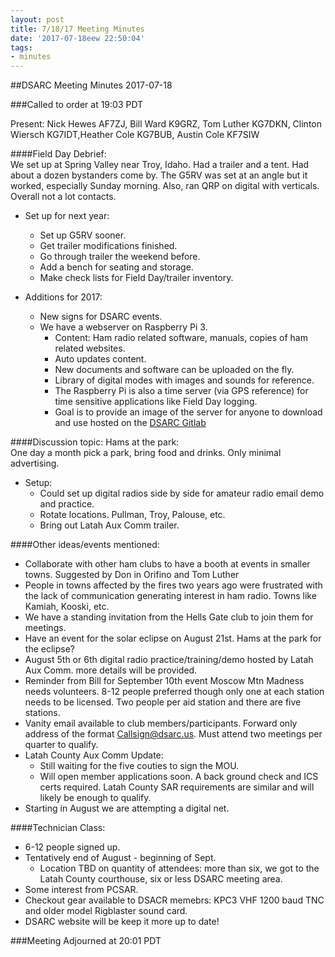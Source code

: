 ```yaml
---
layout: post
title: 7/18/17 Meeting Minutes
date: '2017-07-18eew 22:50:04'
tags:
- minutes
---
```



##DSARC Meeting Minutes 2017-07-18

###Called to order at 19:03 PDT

Present: Nick Hewes AF7ZJ, Bill Ward K9GRZ, Tom Luther KG7DKN, Clinton Wiersch KG7IDT,Heather Cole KG7BUB, Austin Cole KF7SIW

####Field Day Debrief:  
We set up at Spring Valley near Troy, Idaho. Had a trailer and a tent. Had about a dozen bystanders come by. The G5RV was set at an angle but it worked, especially Sunday morning. Also, ran QRP on digital with verticals.  Overall not a lot contacts. 

* Set up for next year: 
    * Set up G5RV sooner.
    * Get trailer modifications finished. 
    * Go through trailer the weekend before.
    * Add a bench for seating and storage. 
    * Make check lists for Field Day/trailer inventory. 
    
* Additions for 2017: 
    * New signs for DSARC events. 
    * We have a webserver on Raspberry Pi 3.
        * Content: Ham radio related software, manuals, copies of ham related websites.
        * Auto updates content. 
        * New documents and software can be uploaded on the fly. 
        * Library of digital modes with images and sounds for reference. 
        * The Raspberry Pi is also a time server (via GPS reference) for time sensitive applications like Field Day logging.
        * Goal is to provide an image of the server for anyone to download and use hosted on the [DSARC Gitlab](https://gitlab.com/dsarc)

####Discussion topic: Hams at the park:  
One day a month pick a park, bring food and drinks. Only minimal advertising. 

* Setup:
    * Could set up digital radios side by side for amateur radio email demo and practice.
    * Rotate locations. Pullman, Troy, Palouse, etc. 
    * Bring out Latah Aux Comm trailer. 

####Other ideas/events mentioned:  

* Collaborate with other ham clubs to have a booth at events in smaller towns. Suggested by Don in Orifino and Tom Luther 
* People in towns affected by the fires two years ago were frustrated with the lack of communication generating interest in ham radio. Towns like Kamiah, Kooski, etc.
* We have a standing invitation from the Hells Gate club to join them for meetings.
* Have an event for the solar eclipse on August 21st. Hams at the park for the eclipse? 
* August 5th or 6th digital radio practice/training/demo hosted by Latah Aux Comm. more details will be provided.
* Reminder from Bill for September 10th event Moscow Mtn Madness needs volunteers. 8-12 people preferred though only one at each station needs to be licensed. Two people per aid station and there are five stations.
* Vanity email available to club members/participants. Forward only address of the format Callsign@dsarc.us. Must attend two meetings per quarter to qualify.
* Latah County Aux Comm Update: 
    * Still waiting for the five couties to sign the MOU. 
    * Will open member applications soon. A back ground check and ICS certs required. Latah County SAR requirements are similar and will likely be enough to qualify.
* Starting in August we are attempting a digital net.

####Technician Class:  
* 6-12 people signed up.
* Tentatively end of August - beginning of Sept.
    * Location TBD on quantity of attendees:  more than six, we got to the Latah County courthouse, six or less DSARC meeting area. 
* Some interest from PCSAR. 
* Checkout gear available to DSACR memebrs: KPC3 VHF 1200 baud TNC and older model Rigblaster sound card.
* DSARC website will be keep it more up to date!

###Meeting Adjourned at 20:01 PDT

